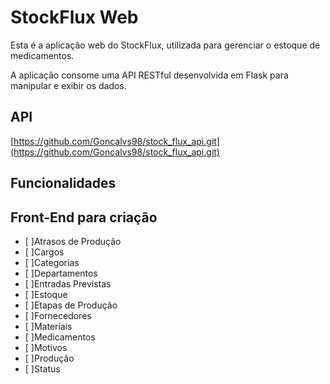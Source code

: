 # StockFlux Web

Esta é a aplicação web do StockFlux, utilizada para gerenciar o estoque de medicamentos. 

A aplicação consome uma API RESTful desenvolvida em Flask para manipular e exibir os dados.

## API

[https://github.com/Goncalvs98/stock_flux_api.git](https://github.com/Goncalvs98/stock_flux_api.git)

## Funcionalidades

## Front-End para criação
- [ ]Atrasos de Produção
- [ ]Cargos
- [ ]Categorias
- [ ]Departamentos
- [ ]Entradas Previstas
- [ ]Estoque
- [ ]Etapas de Produção
- [ ]Fornecedores
- [ ]Materiais
- [ ]Medicamentos
- [ ]Motivos
- [ ]Produção
- [ ]Status

